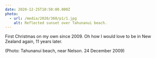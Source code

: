```yaml
---
date: 2020-12-25T10:50:00.000Z
photo:
  - url: /media/2020/360/p1/1.jpg
    alt: Reflected sunset over Tahunanui beach.
---
```


First Christmas on my own since 2009. Oh how I would love to be in New Zealand again, 11 years later.

(Photo: Tahunanui beach, near Nelson. 24 December 2009)
